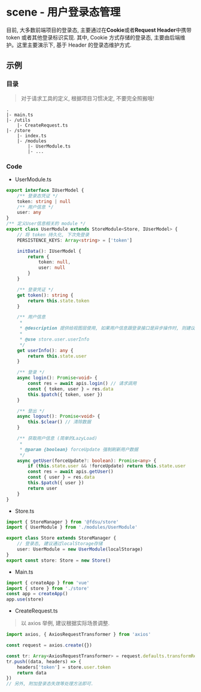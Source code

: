 # scene - 用户登录态管理

目前, 大多数前端项目的登录态, 主要通过在**Cookie**或者**Request Header**中携带 token 或者其他登录标识实现. 其中, Cookie 方式存储的登录态, 主要由后端维护。这里主要演示下, 基于 Header 的登录态维护方式.

## 示例

### 目录

> 对于请求工具的定义, 根据项目习惯决定, 不要完全照搬哦!

```
.
|- main.ts
|- /utils
    |- CreateRequest.ts
|- /store
    |- index.ts
    |- /modules
        |- UserModule.ts
        |- ...
```

### Code

-   UserModule.ts

```typescript
export interface IUserModel {
    /** 登录态凭证 */
    token: string | null
    /** 用户信息 */
    user: any
}
/** 定义User信息相关的 module */
export class UserModule extends StoreModule<Store, IUserModel> {
    // 将 token 持久化, 下次免登录
    PERSISTENCE_KEYS: Array<string> = ['token']

    initData(): IUserModel {
        return {
            token: null,
            user: null
        }
    }

    /** 登录凭证 */
    get token(): string {
        return this.state.token
    }

    /** 用户信息
     *
     * @description 提供给视图层使用, 如果用户信息跟登录接口是异步操作时, 则建议通过下面的 getUser() 方法获取用户信息
     *
     * @use store.user.userInfo
     */
    get userInfo(): any {
        return this.state.user
    }

    /** 登录 */
    async login(): Promise<void> {
        const res = await apis.login() // 请求调用
        const { token, user } = res.data
        this.$patch({ token, user })
    }

    /** 登出 */
    async logout(): Promise<void> {
        this.$clear() // 清除数据
    }

    /** 获取用户信息 (简单的LazyLoad)
     *
     * @param {boolean} forceUpdate 强制刷新用户数据
     */
    async getUser(forceUpdate?: boolean): Promise<any> {
        if (this.state.user && !forceUpdate) return this.state.user
        const res = await apis.getUser()
        const { user } = res.data
        this.$patch({ user })
        return user
    }
}
```

-   Store.ts

```typescript
import { StoreManager } from '@fdsu/store'
import { UserModule } from './modules/UserModule'

export class Store extends StoreManager {
    // 登录态, 建议通过localStorage存储
    user: UserModule = new UserModule(localStorage)
}
export const store: Store = new Store()
```

-   Main.ts

```typescript
import { createApp } from 'vue'
import { store } from './store'
const app = createApp()
app.use(store)
```

-   CreateRequest.ts

> 以 axios 举例, 建议根据实际场景调整.

```typescript
import axios, { AxiosRequestTransformer } from 'axios'

const request = axios.create({})

const tr: Array<AxiosRequestTransformer> = request.defaults.transformRequest
tr.push((data, headers) => {
    headers['token'] = store.user.token
    return data
})
// 另外, 附加登录态失效等处理方法即可.
```

